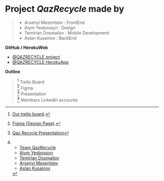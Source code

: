 # **Project _QazRecycle_ made by**
> - Arsenyi Mezentsev : FrontEnd
> - Aiym Yesbossyn : Design
> - Temirlan Dosmailov : Mobile Development
> - Aslan Kusainov : BackEnd

**GitHub / HerokuWeb**
- [@QAZRECYCLE project](https://github.com/sat0urn/qazrecycle/) <br/>
- [@QAZRECYCLE HerokuApp](https://qazrecycle.herokuapp.com/)

**Outline**
> [^1] Trello Board <br/>
> [^2] Figma <br/>
> [^3] Presentation <br/>
> [^4] Members Linkedln accounts

[^1]: [Our trello board](https://trello.com/b/ssPJSd29/qaz-recycle-planning).
[^2]: [Figma (Design Page)](https://www.figma.com/file/1k4UZVuUriHu1xnDXtyb2p/qazrec?node-id=0%3A1).
[^3]: [Qaz Recycle Presentation](https://www.canva.com/design/DAE9l_FMdkg/X_zwVV9nExfvgihcCGXniQ/edit?utm_content=DAE9l_FMdkg&utm_campaign=designshare&utm_medium=link2&utm_source=sharebutton)
[^4]:
    - [Team QazRecycle](https://www.linkedin.com/groups/12660884/) <br/>
    - [Aiym Yesbossyn](https://www.linkedin.com/in/aiym-yesbossyn-5a4330237/) <br/>
    - [Temirlan Dosmailov](https://www.linkedin.com/in/temirlan-dosmailov-5358b6236/) <br/>
    - [Arsenyi Mesentsev](https://www.linkedin.com/in/%D0%B0%D1%80%D1%81%D0%B5%D0%BD%D0%B8%D0%B9-%D0%BC%D0%B5%D0%B7%D0%B5%D0%BD%D1%86%D0%B5%D0%B2-453101240/) <br/>
    - [Aslan Kusainov](https://www.linkedin.com/in/aslan-kusainov-408a7023b/)

